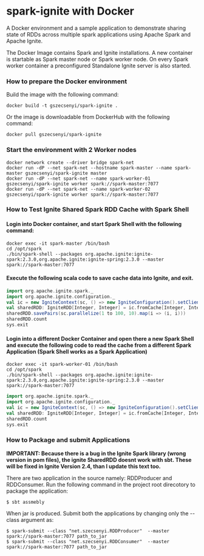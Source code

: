 # spark-ignite with Docker
A Docker environment and a sample application to demonstrate sharing state of RDDs across multiple spark applications using Apache Spark and Apache Ignite.  

The Docker Image contains Spark and Ignite installations. A new container is startable as Spark master node or Spark worker node. On every Spark worker container a preconfigured Standalone Ignite server is also started. 

### How to prepare the Docker environment
Build the image with the following command:
```{r, engine='bash', count_lines}
docker build -t gszecsenyi/spark-ignite . 
```
Or the image is downloadable from DockerHub with the following command:
```{r, engine='bash', count_lines}
docker pull gszecsenyi/spark-ignite
```
### Start the environment with 2 Worker nodes
```{r, engine='bash', count_lines}
docker network create --driver bridge spark-net
docker run -dP --net spark-net --hostname spark-master --name spark-master gszecsenyi/spark-ignite master
docker run -dP --net spark-net --name spark-worker-01 gszecsenyi/spark-ignite worker spark://spark-master:7077
docker run -dP --net spark-net --name spark-worker-02 gszecsenyi/spark-ignite worker spark://spark-master:7077
```
### How to Test Ignite Shared Spark RDD Cache with Spark Shell
#### Login into Docker container, and start Spark Shell with the following command:
```{r, engine='bash', count_lines}
docker exec -it spark-master /bin/bash
cd /opt/spark
./bin/spark-shell --packages org.apache.ignite:ignite-spark:2.3.0,org.apache.ignite:ignite-spring:2.3.0 --master spark://spark-master:7077
```

#### Execute the following scala code to save cache data into Ignite, and exit.
```scala
import org.apache.ignite.spark._
import org.apache.ignite.configuration._
val ic = new IgniteContext(sc, () => new IgniteConfiguration().setClientMode(true))
val sharedRDD: IgniteRDD[Integer, Integer] = ic.fromCache[Integer, Integer]("intpaircache")
sharedRDD.savePairs(sc.parallelize(1 to 100, 10).map(i => (i, i)))
sharedRDD.count
sys.exit
```
#### Login into a different Docker Container and open there a new Spark Shell and execute the following code to read the cache from a different Spark Application (Spark Shell works as a Spark Application)
```{r, engine='bash', count_lines}
docker exec -it spark-worker-01 /bin/bash
cd /opt/spark
./bin/spark-shell --packages org.apache.ignite:ignite-spark:2.3.0,org.apache.ignite:ignite-spring:2.3.0 --master spark://spark-master:7077
```

```scala
import org.apache.ignite.spark._
import org.apache.ignite.configuration._
val ic = new IgniteContext(sc, () => new IgniteConfiguration().setClientMode(true))
val sharedRDD: IgniteRDD[Integer, Integer] = ic.fromCache[Integer, Integer]("intpaircache")
sharedRDD.count
sys.exit
```


### How to Package and submit Applications
**IMPORTANT:
Because there is a bug in the Ignite Spark library (wrong version in pom files), the ignite SharedRDD doesnt work with sbt. These will be fixed in Ignite Version 2.4, than I update this text too.**

There are two application in the source namely: RDDProducer and RDDConsumer. Run the following command in the project root direcotory to package the application: 
```{r, engine='bash', count_lines}
$ sbt assmebly
```
When jar is produced. Submit both the applications by changing only the --class argument as: 

```{r, engine='bash', count_lines}
$ spark-submit --class "net.szecsenyi.RDDProducer"  --master spark://spark-master:7077 path_to_jar
$ spark-submit --class "net.szecsenyi.RDDConsumer"  --master spark://spark-master:7077 path_to_jar
```

